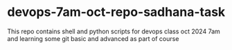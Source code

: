 # devops-7am-oct-repo-sadhana-task
This repo contains shell and python scripts for devops class oct 2024 7am and learning some git basic and advanced as part of course
